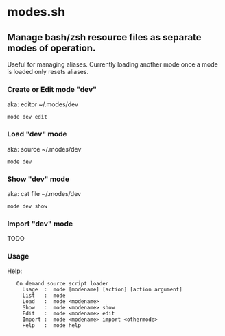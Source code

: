# modes.sh
## Manage bash/zsh resource files as separate modes of operation.

Useful for managing aliases.  Currently loading another mode once a mode is loaded only resets aliases.

### Create or Edit mode "dev"
aka: editor ~/.modes/dev
```
mode dev edit
```

### Load "dev" mode
aka: source ~/.modes/dev
```
mode dev
```

### Show "dev" mode 
aka: cat file ~/.modes/dev
```
mode dev show
```

### Import "dev" mode 
TODO

### Usage 
Help:
```
   On demand source script loader
     Usage  :  mode [modename] [action] [action argument]
     List   :  mode
     Load   :  mode <modename>
     Show   :  mode <modename> show
     Edit   :  mode <modename> edit
     Import :  mode <modename> import <othermode>
     Help   :  mode help
```

